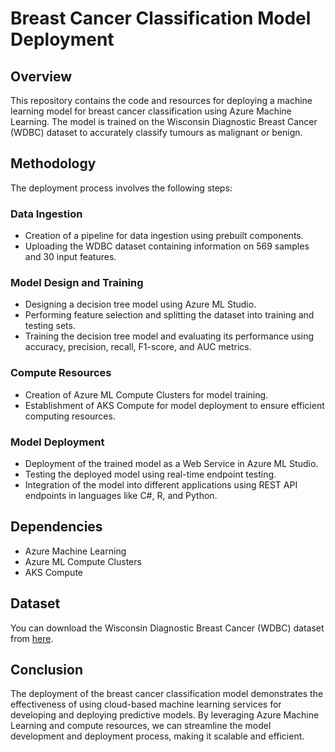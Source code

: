 # Breast Cancer Classification Model Deployment

## Overview
This repository contains the code and resources for deploying a machine learning model for breast cancer classification using Azure Machine Learning. The model is trained on the Wisconsin Diagnostic Breast Cancer (WDBC) dataset to accurately classify tumours as malignant or benign.

## Methodology
The deployment process involves the following steps:

### Data Ingestion
- Creation of a pipeline for data ingestion using prebuilt components.
- Uploading the WDBC dataset containing information on 569 samples and 30 input features.

### Model Design and Training
- Designing a decision tree model using Azure ML Studio.
- Performing feature selection and splitting the dataset into training and testing sets.
- Training the decision tree model and evaluating its performance using accuracy, precision, recall, F1-score, and AUC metrics.

### Compute Resources
- Creation of Azure ML Compute Clusters for model training.
- Establishment of AKS Compute for model deployment to ensure efficient computing resources.

### Model Deployment
- Deployment of the trained model as a Web Service in Azure ML Studio.
- Testing the deployed model using real-time endpoint testing.
- Integration of the model into different applications using REST API endpoints in languages like C#, R, and Python.

## Dependencies
- Azure Machine Learning
- Azure ML Compute Clusters
- AKS Compute

## Dataset
You can download the Wisconsin Diagnostic Breast Cancer (WDBC) dataset from [here](https://archive.ics.uci.edu/dataset/17/breast+cancer+wisconsin+diagnostic).

## Conclusion
The deployment of the breast cancer classification model demonstrates the effectiveness of using cloud-based machine learning services for developing and deploying predictive models. By leveraging Azure Machine Learning and compute resources, we can streamline the model development and deployment process, making it scalable and efficient.
